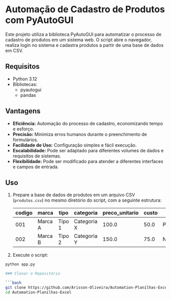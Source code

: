 # Automação de Cadastro de Produtos com PyAutoGUI

Este projeto utiliza a biblioteca PyAutoGUI para automatizar o processo de cadastro de produtos em um sistema web. O script abre o navegador, realiza login no sistema e cadastra produtos a partir de uma base de dados em CSV.

## Requisitos

- Python 3.12
- Bibliotecas:
  - pyautogui
  - pandas

## Vantagens

- **Eficiência:** Automação do processo de cadastro, economizando tempo e esforço.
- **Precisão:** Minimiza erros humanos durante o preenchimento de formulários.
- **Facilidade de Uso:** Configuração simples e fácil execução.
- **Escalabilidade:** Pode ser adaptado para diferentes volumes de dados e requisitos de sistemas.
- **Flexibilidade:** Pode ser modificado para atender a diferentes interfaces e campos de entrada.

## Uso

1. Prepare a base de dados de produtos em um arquivo CSV (`produtos.csv`) no mesmo diretório do script, com a seguinte estrutura:

   | codigo | marca        | tipo        | categoria     | preco_unitario | custo | obs    |
   |--------|--------------|-------------|---------------|----------------|-------|--------|
   | 001    | Marca A      | Tipo 1      | Categoria X   | 100.0          | 50.0  | Promo  |
   | 002    | Marca B      | Tipo 2      | Categoria Y   | 150.0          | 75.0  | NaN    |

2. Execute o script:

```bash
python app.py

### Clonar o Repositório

```bash
git clone https://github.com/Arisson-Oliveira/Automation-Planilhas-Excel.git
cd Automation-Planilhas-Excel
